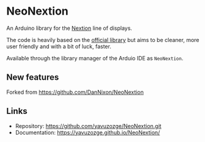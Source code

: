 # NeoNextion

An Arduino library for the
[Nextion](http://wiki.iteadstudio.com/Nextion_HMI_Solution) line of displays.

The code is heavily based on the [official
library](https://github.com/itead/ITEADLIB_Arduino_Nextion) but aims to be
cleaner, more user friendly and with a bit of luck, faster.

Available through the library manager of the Arduio IDE as `NeoNextion`.

## New features

Forked from https://github.com/DanNixon/NeoNextion 

## Links

- Repository: https://github.com/yavuzozge/NeoNextion.git
- Documentation: https://yavuzozge.github.io/NeoNextion/
